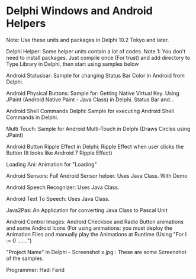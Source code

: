 # Delphi Windows and Android Helpers
Note: Use these units and packages in Delphi 10.2 Tokyo and later.

Delphi Helper: 
  Some helper units contain a lot of codes.
  Note 1: You don't need to install packages. Just compile once (For trust) and add directory to Type Library in Delphi, then start
  using samples below

Android Statusbar: 
  Sample for changing Status Bar Color in Android from Delphi.

Android Physical Buttons: 
  Sample for: 
  Getting Native Virtual Key.
  Using JPaint (Android Native Paint - Java Class) in Delphi.
  Status Bar and...

Android Shell Commands Delphi: 
  Sample for executing Android Shell Commands in Delphi.

Multi Touch: 
  Sample for Android Multi-Touch in Delphi (Draws Circles using JPaint)

Android Button Ripple Effect in Delphi: 
  Ripple Effect when user clicks the Button (It looks like Android 7 Ripple Effect)

Loading Ani: 
  Animation for "Loading"

Android Sensors: 
  Full Android Sensor helper. Uses Java Class. With Demo

Android Speech Recognizer:
  Uses Java Class.

Android Text To Speech: 
  Uses Java Class.

Java2Pas: 
  An Application for converting Java Class to Pascal Unit

Android Control Images: 
  Android Checkbox and Radio Button animations and some Android Icons (For using animations: you must deploy the Animation Files
  and manually play the Animations at Runtime (Using "For I := 0 .......")

"Project Name" in Delphi - Screenshot x.jpg  :   These are some Screenshot of the samples.





Programmer: Hadi Farid
